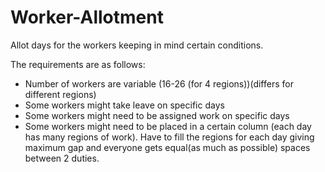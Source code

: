 # Worker-Allotment
Allot days for the workers keeping in mind certain conditions.

The requirements are as follows:
- Number of workers are variable (16-26 (for 4 regions))(differs for different regions)
- Some workers might take leave on specific days
- Some workers might need to be assigned work on specific days
- Some workers might need to be placed in a certain column (each day has many regions of work).
Have to fill the regions for each day giving maximum gap and everyone gets equal(as much as possible) spaces between 2 duties.
